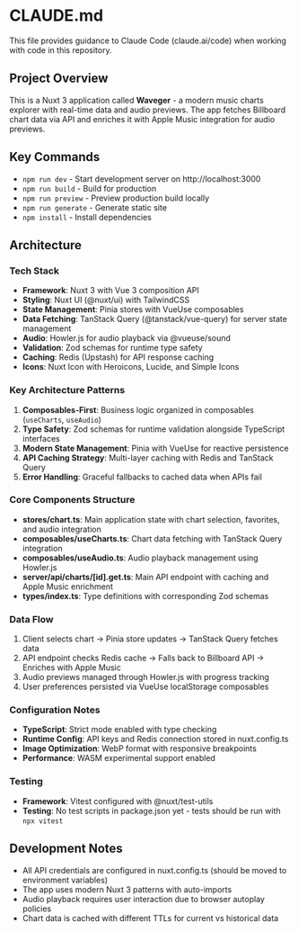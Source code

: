 # CLAUDE.md

This file provides guidance to Claude Code (claude.ai/code) when working with code in this repository.

## Project Overview

This is a Nuxt 3 application called **Waveger** - a modern music charts explorer with real-time data and audio previews. The app fetches Billboard chart data via API and enriches it with Apple Music integration for audio previews.

## Key Commands

- `npm run dev` - Start development server on http://localhost:3000
- `npm run build` - Build for production
- `npm run preview` - Preview production build locally
- `npm run generate` - Generate static site
- `npm install` - Install dependencies

## Architecture

### Tech Stack
- **Framework**: Nuxt 3 with Vue 3 composition API
- **Styling**: Nuxt UI (@nuxt/ui) with TailwindCSS
- **State Management**: Pinia stores with VueUse composables
- **Data Fetching**: TanStack Query (@tanstack/vue-query) for server state management
- **Audio**: Howler.js for audio playback via @vueuse/sound
- **Validation**: Zod schemas for runtime type safety
- **Caching**: Redis (Upstash) for API response caching
- **Icons**: Nuxt Icon with Heroicons, Lucide, and Simple Icons

### Key Architecture Patterns

1. **Composables-First**: Business logic organized in composables (`useCharts`, `useAudio`)
2. **Type Safety**: Zod schemas for runtime validation alongside TypeScript interfaces
3. **Modern State Management**: Pinia with VueUse for reactive persistence
4. **API Caching Strategy**: Multi-layer caching with Redis and TanStack Query
5. **Error Handling**: Graceful fallbacks to cached data when APIs fail

### Core Components Structure

- **stores/chart.ts**: Main application state with chart selection, favorites, and audio integration
- **composables/useCharts.ts**: Chart data fetching with TanStack Query integration
- **composables/useAudio.ts**: Audio playback management using Howler.js
- **server/api/charts/[id].get.ts**: Main API endpoint with caching and Apple Music enrichment
- **types/index.ts**: Type definitions with corresponding Zod schemas

### Data Flow

1. Client selects chart → Pinia store updates → TanStack Query fetches data
2. API endpoint checks Redis cache → Falls back to Billboard API → Enriches with Apple Music
3. Audio previews managed through Howler.js with progress tracking
4. User preferences persisted via VueUse localStorage composables

### Configuration Notes

- **TypeScript**: Strict mode enabled with type checking
- **Runtime Config**: API keys and Redis connection stored in nuxt.config.ts
- **Image Optimization**: WebP format with responsive breakpoints
- **Performance**: WASM experimental support enabled

### Testing

- **Framework**: Vitest configured with @nuxt/test-utils
- **Testing**: No test scripts in package.json yet - tests should be run with `npx vitest`

## Development Notes

- All API credentials are configured in nuxt.config.ts (should be moved to environment variables)
- The app uses modern Nuxt 3 patterns with auto-imports
- Audio playback requires user interaction due to browser autoplay policies
- Chart data is cached with different TTLs for current vs historical data